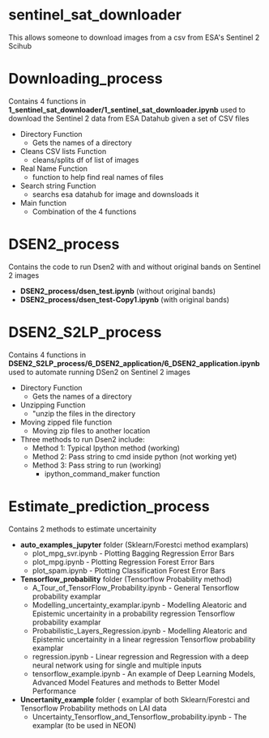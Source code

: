 # sentinel_sat_downloader

This allows someone to download images from a csv from ESA's Sentinel 2 Scihub

# Downloading_process
Contains 4 functions in **1_sentinel_sat_downloader/1_sentinel_sat_downloader.ipynb** used to download the Sentinel 2 data from ESA Datahub given a set of CSV files
* Directory Function
  * Gets the names of a directory
* Cleans CSV lists Function
  * cleans/splits df of list of images
* Real Name Function
  * function to help find real names of files
* Search string Function
  * searchs esa datahub for image and downsloads it
* Main function
  * Combination of the 4 functions

# DSEN2_process
Contains the code to run Dsen2 with and without original bands on Sentinel 2 images
* **DSEN2_process/dsen_test.ipynb** (without original bands)
* **DSEN2_process/dsen_test-Copy1.ipynb** (with original bands)

# DSEN2_S2LP_process
Contains 4 functions in **DSEN2_S2LP_process/6_DSEN2_application/6_DSEN2_application.ipynb** used to automate running DSen2 on Sentinel 2 images
* Directory Function
  * Gets the names of a directory
* Unzipping Function
  * "unzip the files in the directory
* Moving zipped file function
  * Moving zip files to another location
* Three methods to run  Dsen2 include:
  * Method 1: Typical Ipython method (working)
  * Method 2: Pass string to cmd inside python (not working yet)
  * Method 3: Pass string to run (working)
    * ipython_command_maker function
  
# Estimate_prediction_process
Contains 2 methods to estimate uncertainity
* **auto_examples_jupyter** folder (Sklearn/Forestci method examplars)
  *  plot_mpg_svr.ipynb - Plotting Bagging Regression Error Bars
  *  plot_mpg.ipynb     - Plotting Regression Forest Error Bars
  *  plot_spam.ipynb    - Plotting Classification Forest Error Bars
* **Tensorflow_probability** folder (Tensorflow Probability method)
  *  A_Tour_of_TensorFlow_Probability.ipynb - General Tensorflow probability examplar
  *  Modelling_uncertainty_examplar.ipynb   - Modelling Aleatoric and Epistemic uncertainity in a probability regression Tensorflow probability examplar
  *  Probabilistic_Layers_Regression.ipynb  - Modelling Aleatoric and Epistemic uncertainity in a linear regression Tensorflow probability examplar
  *  regression.ipynb                       - Linear regression and Regression with a deep neural network using for single and multiple inputs
  *  tensorflow_example.ipynb               - An example of Deep Learning Models, Advanced Model Features and methods to Better Model Performance
* **Uncertanity_example** folder ( examplar of both  Sklearn/Forestci  and Tensorflow Probability methods on LAI data
  * Uncertainty_Tensorflow_and_Tensorflow_probability.ipynb - The examplar (to be used in NEON)

